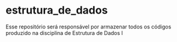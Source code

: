 # estrutura_de_dados
Esse repositório será responsável por armazenar todos os códigos produzido na disciplina de Estrutura de Dados I
